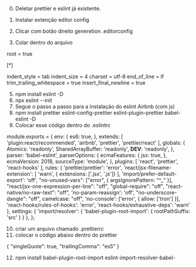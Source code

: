 0. Deletar prettier e eslint já existente.

1. Instalar extenção editor config
2. Clicar com botão direito generetion .editorconfig
3. Colar dentro do arquivo


root = true

[*]

indent_style = tab
indent_size = 4
charset = utf-8
end_of_line = lf
trim_trailing_whitespace = true
insert_final_newline = true


5. npm install eslint -D
6. npx eslint --init
7. Segue o passo a passo para a instalação do eslint Airbnb (com js)
8. npm install prettier eslint-config-prettier eslint-plugin-prettier babel-eslint -D
9. Colocar esse código dentro do .eslintrc

module.exports = {
  env: {
    es6: true,
  },
  extends: [
    'plugin:react/recommended',
    'airbnb',
    'prettier',
    'prettier/react'
  ],
  globals: {
    Atomics: 'readonly',
    SharedArrayBuffer: 'readonly',
    __DEV__: 'readonly',
  },
  parser: 'babel-eslint',
  parserOptions: {
    ecmaFeatures: {
      jsx: true,
    },
    ecmaVersion: 2018,
    sourceType: 'module',
  },
  plugins: [
    'react',
    'prettier',
    'react-hooks'
  ],
  rules: {
    'prettier/prettier': 'error',
    'react/jsx-filename-extension': [
        'warn',
        { extensions: ['.jsx', '.js']}
    ],
    'import/prefer-default-export': 'off',
    "no-unused-vars": ["error", { argsIgnorePattern: "^_" }],
    "react/jsx-one-expression-per-line": "off",
    "global-require": "off",
    "react-native/no-raw-text": "off",
    'no-param-reassign': 'off',
    "no-underscore-dangle": "off",
    camelcase: "off",
    'no-console': ['error', { allow: ['tron'] }],
    'react-hooks/rules-of-hooks': 'error',
    'react-hooks/exhaustive-deps': 'warn'
  },
  settings: {
      'import/resolver': {
          'babel-plugin-root-import': {
              rootPathSuffix: 'src'
          }
      }
  },
};

10. criar um arquivo chamado .prettierrc
11. colocar o código abaixo dentro do prettier

{
    "singleQuote": true,
    "trailingComma": "es5"
}

12. npm install babel-plugin-root-import eslint-import-resolver-babel-plugin-root-import -D
(organiza e simplifica os imports)

13. colocar no babel.config.js

module.exports = {
    presets: ['module:metro-react-native-babel-preset'],
    plugins: [
        [
            'babel-plugin-root-import',
            {
                rootPathSuffix: 'src',
            },
        ],
    ],
};

14. colocar no jsconfig.json (Criar)

{
    "compilerOptions": {
        "baseUrl": "src",
        "paths": {
            "~/*": ["*"]
        }
    }
}


12. Fim
